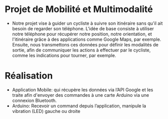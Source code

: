 # Projet de Mobilité et Multimodalité
- Notre projet vise à guider un cycliste à suivre son itinéraire sans qu'il ait besoin de regarder son téléphone. L'idée de base consiste à utiliser notre téléphone pour récupérer notre position, notre orientation, et l'itinéraire grâce à des applications comme Google Maps, par exemple. Ensuite, nous transmettons ces données pour définir les modalités de sortie, afin de communiquer les actions à effectuer par le cycliste, comme les indications pour tourner, par exemple.

# Réalisation
- Application Mobile: qui récupère les données via l’API Google et les traite afin d'envoyer des commandes à une carte Arduino via une connexion Bluetooth. 
- Arduino: Recevoir un command depuis l’application, manipule la vibration (LED) gauche ou droite


